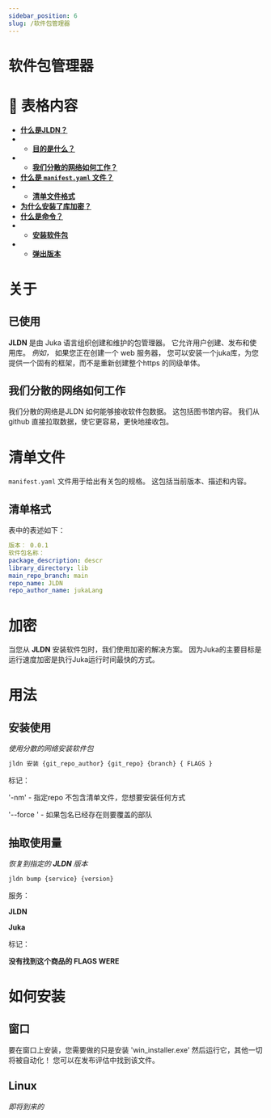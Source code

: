 ```yaml
---
sidebar_position: 6
slug: /软件包管理器
---
```


# 软件包管理器

<h1>📖 表格内容</h1>

- [**什么是JLDN？**](#about)
- - [**目的是什么？**](#used-for)
- - [**我们分散的网络如何工作？**](#how-our-decentralized-network-works)
- [**什么是 `manifest.yaml` 文件？**](#manifest-file)
- - [**清单文件格式**](#manifest-format)
- [**为什么安装了库加密？**](#encryption)
- [**什么是命令？**](#usage)
- - [**安装软件包**](#install-usage)
- - [**弹出版本**](#bump-usage)
# 关于

## 已使用
**JLDN** 是由 Juka 语言组织创建和维护的包管理器。 它允许用户创建、发布和使用库。 *例如，* 如果您正在创建一个 web 服务器， 您可以安装一个juka库，为您提供一个固有的框架，而不是重新创建整个https 的同级单体。

## 我们分散的网络如何工作
我们分散的网络是JLDN 如何能够接收软件包数据。 这包括图书馆内容。 我们从 github 直接拉取数据，使它更容易，更快地接收包。

# 清单文件
`manifest.yaml` 文件用于给出有关包的规格。 这包括当前版本、描述和内容。

## 清单格式
表中的表述如下：
```yaml
版本︰ 0.0.1
软件包名称：
package_description: descr
library_directory: lib
main_repo_branch: main
repo_name: JLDN
repo_author_name: jukaLang
```

# 加密
当您从 **JLDN** 安装软件包时，我们使用加密的解决方案。 因为Juka的主要目标是运行速度加密是执行Juka运行时间最快的方式。

# 用法
## 安装使用
*使用分散的网络安装软件包*
```bash
jldn 安装 {git_repo_author} {git_repo} {branch} { FLAGS }
```

标记：

'-nm' - 指定repo 不包含清单文件，您想要安装任何方式

'--force ' - 如果包名已经存在则要覆盖的部队

## 抽取使用量
*恢复到指定的 **JLDN** 版本*
```bash
jldn bump {service} {version}
```

服务：

**JLDN**

**Juka**

标记：

**没有找到这个商品的 FLAGS WERE**

# 如何安装
## 窗口
要在窗口上安装，您需要做的只是安装 'win_installer.exe' 然后运行它，其他一切将被自动化！ 您可以在发布评估中找到该文件。

## Linux
*即将到来的*
